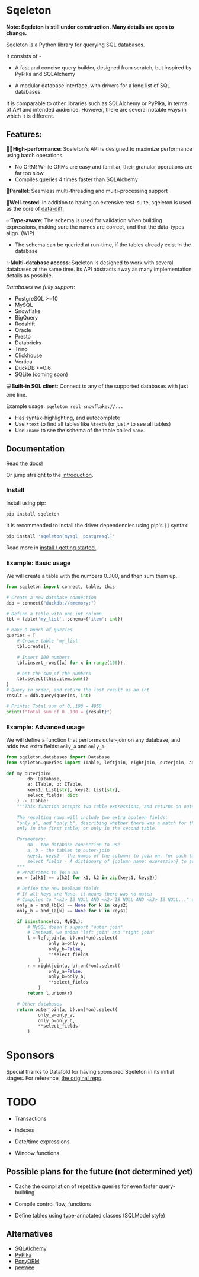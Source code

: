 # Sqeleton

**Note: Sqeleton is still under construction. Many details are open to change.**

Sqeleton is a Python library for querying SQL databases.

It consists of -

- A fast and concise query builder, designed from scratch, but inspired by PyPika and SQLAlchemy

- A modular database interface, with drivers for a long list of SQL databases.

It is comparable to other libraries such as SQLAlchemy or PyPika, in terms of API and intended audience. However, there are several notable ways in which it is different. 


## **Features:**

🏃‍♂️**High-performance**: Sqeleton's API is designed to maximize performance using batch operations

- No ORM! While ORMs are easy and familiar, their granular operations are far too slow.
- Compiles queries 4 times faster than SQLAlchemy

🙌**Parallel**: Seamless multi-threading and multi-processing support

💖**Well-tested**: In addition to having an extensive test-suite, sqeleton is used as the core of [data-diff](https://github.com/datafold/data-diff).

✅**Type-aware**: The schema is used for validation when building expressions, making sure the names are correct, and that the data-types align. (WIP)
    
- The schema can be queried at run-time, if the tables already exist in the database

✨**Multi-database access**: Sqeleton is designed to work with several databases at the same time. Its API abstracts away as many implementation details as possible.

_Databases we fully support_:

- PostgreSQL >=10
- MySQL
- Snowflake
- BigQuery
- Redshift
- Oracle
- Presto
- Databricks
- Trino
- Clickhouse
- Vertica
- DuckDB >=0.6
- SQLite (coming soon)

💻**Built-in SQL client**: Connect to any of the supported databases with just one line.

Example usage: `sqeleton repl snowflake://...`

- Has syntax-highlighting, and autocomplete
- Use `*text` to find all tables like `%text%` (or just `*` to see all tables)
- Use `?name` to see the schema of the table called `name`.

## Documentation

[Read the docs!](https://sqeleton.readthedocs.io)

Or jump straight to the [introduction](https://sqeleton.readthedocs.io/en/latest/intro.html).

### Install

Install using pip:

```bash
pip install sqeleton
```

It is recommended to install the driver dependencies using pip's `[]` syntax:

```bash
pip install 'sqeleton[mysql, postgresql]'
```

Read more in [install / getting started.](https://sqeleton.readthedocs.io/en/latest/install.html)

### Example: Basic usage

We will create a table with the numbers 0..100, and then sum them up.

```python
from sqeleton import connect, table, this

# Create a new database connection
ddb = connect("duckdb://:memory:")

# Define a table with one int column
tbl = table('my_list', schema={'item': int})

# Make a bunch of queries
queries = [
    # Create table 'my_list'
    tbl.create(),

    # Insert 100 numbers
    tbl.insert_rows([x] for x in range(100)),

    # Get the sum of the numbers
    tbl.select(this.item.sum())
]
# Query in order, and return the last result as an int
result = ddb.query(queries, int)    

# Prints: Total sum of 0..100 = 4950
print(f"Total sum of 0..100 = {result}")
```

### Example: Advanced usage

We will define a function that performs outer-join on any database, and adds two extra fields: `only_a` and `only_b`.

```python
from sqeleton.databases import Database
from sqeleton.queries import ITable, leftjoin, rightjoin, outerjoin, and_

def my_outerjoin(
        db: Database,
        a: ITable, b: ITable,
        keys1: List[str], keys2: List[str],
        select_fields: dict
    ) -> ITable:
    """This function accepts two table expressions, and returns an outer-join query.
    
    The resulting rows will include two extra boolean fields:
    "only_a", and "only_b", describing whether there was a match for that row 
    only in the first table, or only in the second table.

    Parameters:
        db - the database connection to use
        a, b - the tables to outer-join
        keys1, keys2 - the names of the columns to join on, for each table respectively
        select_fields - A dictionary of {column_name: expression} to select as a result of the outer-join
    """
    # Predicates to join on
    on = [a[k1] == b[k2] for k1, k2 in zip(keys1, keys2)]

    # Define the new boolean fields
    # If all keys are None, it means there was no match
    # Compiles to "<k1> IS NULL AND <k2> IS NULL AND <k3> IS NULL..." etc.
    only_a = and_(b[k] == None for k in keys2)
    only_b = and_(a[k] == None for k in keys1)

    if isinstance(db, MySQL):
        # MySQL doesn't support "outer join"
        # Instead, we union "left join" and "right join"
        l = leftjoin(a, b).on(*on).select(
                only_a=only_a,
                only_b=False,
                **select_fields
            )
        r = rightjoin(a, b).on(*on).select(
                only_a=False,
                only_b=only_b,
                **select_fields
            )
        return l.union(r)

    # Other databases
    return outerjoin(a, b).on(*on).select(
            only_a=only_a,
            only_b=only_b,
            **select_fields
        )
```


# Sponsors

Special thanks to Datafold for having sponsored Sqeleton in its initial stages. For reference, [the original repo](https://github.com/datafold/sqeleton/).

# TODO

- Transactions

- Indexes

- Date/time expressions

- Window functions

## Possible plans for the future (not determined yet)

- Cache the compilation of repetitive queries for even faster query-building

- Compile control flow, functions

- Define tables using type-annotated classes (SQLModel style)

## Alternatives

- [SQLAlchemy](https://www.sqlalchemy.org/)
- [PyPika](https://github.com/kayak/pypika)
- [PonyORM](https://ponyorm.org/)
- [peewee](https://github.com/coleifer/peewee)
